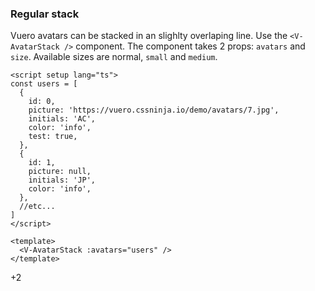 ### Regular stack

Vuero avatars can be stacked in an slighlty overlaping line.
Use the `<V-AvatarStack />` component. The component takes 2 props:
`avatars` and `size`. Available sizes are normal, `small` and `medium`.

<!--code-->

```vue
<script setup lang="ts">
const users = [
  {
    id: 0,
    picture: 'https://vuero.cssninja.io/demo/avatars/7.jpg',
    initials: 'AC',
    color: 'info',
    test: true,
  },
  {
    id: 1,
    picture: null,
    initials: 'JP',
    color: 'info',
  },
  //etc...
]
</script>

<template>
  <V-AvatarStack :avatars="users" />
</template>
```

<!--/code-->

<!--example-->
<div class="avatar-stack">
    <V-Avatar picture="https://vuero.cssninja.io/demo/avatars/7.jpg" />
    <V-Avatar initials="JO" color="info" />
    <V-Avatar picture="https://vuero.cssninja.io/demo/avatars/8.jpg" />
    <V-Avatar picture="https://vuero.cssninja.io/demo/avatars/5.jpg" />
    <V-Avatar initials="CP" color="success" />
    <V-Avatar picture="https://vuero.cssninja.io/demo/avatars/5.jpg" />
    <div class="v-avatar">
        <span class="avatar is-more">
            <span class="inner">
                <span>+2</span>
            </span>
        </span>
    </div>
</div>

<!--/example-->
